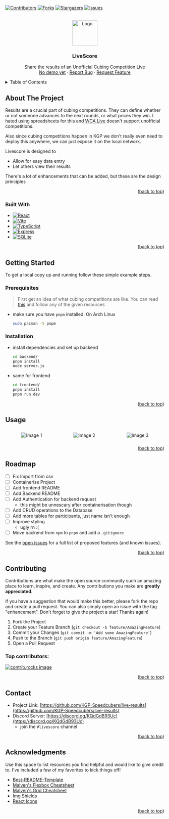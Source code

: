 
<!-- Improved compatibility of back to top link: See: https://github.com/othneildrew/Best-README-Template/pull/73 -->
<a id="readme-top"></a>
<!--
*** Thanks for checking out the Best-README-Template. If you have a suggestion
*** that would make this better, please fork the repo and create a pull request
*** or simply open an issue with the tag "enhancement".
*** Don't forget to give the project a star!
*** Thanks again! Now go create something AMAZING! :D
-->



<!-- PROJECT SHIELDS -->
<!--
*** I'm using markdown "reference style" links for readability.
*** Reference links are enclosed in brackets [ ] instead of parentheses ( ).
*** See the bottom of this document for the declaration of the reference variables
*** for contributors-url, forks-url, etc. This is an optional, concise syntax you may use.
*** https://www.markdownguide.org/basic-syntax/#reference-style-links
-->
[![Contributors][contributors-shield]][contributors-url]
[![Forks][forks-shield]][forks-url]
[![Stargazers][stars-shield]][stars-url]
[![Issues][issues-shield]][issues-url]

<!-- PROJECT LOGO -->
<br />
<div align="center">
  <a href="https://github.com/KGP-Speedcubers/live-results">
    <img src="./assets/kgpspeedcubers_logo_nobg.png" alt="Logo" width="80" height="80">
  </a>

  <h3 align="center">LiveScore</h3>

  <p align="center">
    Share the results of an Unofficial Cubing Competition Live
    <br />
    <a href="https://github.com/KGP-Speedcubers/live-results">No demo yet</a>
    ·
    <a href="https://github.com/KGP-Speedcubers/live-results/issues/new?labels=bug&template=bug-report---.md">Report Bug</a>
    ·
    <a href="https://github.com/KGP-Speedcubers/live-results/issues/new?labels=enhancement&template=feature-request---.md">Request Feature</a>
  </p>
</div>



<!-- TABLE OF CONTENTS -->
<details>
  <summary>Table of Contents</summary>
  <ol>
    <li>
      <a href="#about-the-project">About The Project</a>
      <ul>
        <li><a href="#built-with">Built With</a></li>
      </ul>
    </li>
    <li>
      <a href="#getting-started">Getting Started</a>
      <ul>
        <li><a href="#prerequisites">Prerequisites</a></li>
        <li><a href="#installation">Installation</a></li>
      </ul>
    </li>
    <li><a href="#usage">Usage</a></li>
    <li><a href="#roadmap">Roadmap</a></li>
    <li><a href="#contributing">Contributing</a></li>
    <li><a href="#contact">Contact</a></li>
    <li><a href="#acknowledgments">Acknowledgments</a></li>
  </ol>
</details>



<!-- ABOUT THE PROJECT -->
## About The Project

Results are a crucial part of cubing competitions. They can define whether or not someone 
advances to the next rounds, or what prices they win. I hated using spreadsheets
for this and [WCA Live](https://live.worldcubeassociation.org/) doesn't support
unofficial competitions. 

Also since cubing competitions happen in KGP we don't really even need to deploy this anywhere, 
we can just expose it on the local network. 

Livescore is designed to 
- Allow for easy data entry
- Let others view their results

There's a lot of enhancements that can be added, but these are the design principles

<p align="right">(<a href="#readme-top">back to top</a>)</p>



### Built With

* [![React][React.js]][React-url]
* [![Vite][Vite]][Vite-url]
* [![TypeScript][TypeScript]][TypeScript-url]
* [![Express][Express]][Express-url]
* [![SQLite][SQLite]][SQLite-url]

<p align="right">(<a href="#readme-top">back to top</a>)</p>



<!-- GETTING STARTED -->
## Getting Started

To get a local copy up and running follow these simple example steps.

### Prerequisites

> First get an idea of what cubing competitions are like. You can read [this](https://docs.google.com/document/d/1ApM7HCa9DnJVZYJqFS2xz5ZlW6sSQiF2gRAkypDoNhY/edit?tab=t.0)
and follow any of the given resources

* make sure you have `pnpm` installed. On Arch Linux
  ```sh
  sudo pacman -S pnpm
  ```


### Installation

* install dependencies and set up backend
  ```sh
  cd backend/
  pnpm install
  node server.js
  ```
* same for frontend
  ```sh
  cd frontend/
  pnpm install
  pnpm run dev
  ```

<p align="right">(<a href="#readme-top">back to top</a>)</p>



<!-- USAGE EXAMPLES -->
## Usage

<div style="display: flex; justify-content: space-around; align-items: center;">

  <div style="margin: 10px;">
    <img src="./assets/adminpage.png" alt="Image 1" style="max-width: 100%; height: auto;">
  </div>

  <div style="margin: 10px;">
    <img src="./assets/dataentry.png" alt="Image 2" style="max-width: 100%; height: auto;">
  </div>

  <div style="margin: 10px;">
    <img src="./assets/2x2_Results.png" alt="Image 3" style="max-width: 100%; height: auto;">
  </div>

</div>

<p align="right">(<a href="#readme-top">back to top</a>)</p>



<!-- ROADMAP -->
## Roadmap

- [ ] Fix Import from csv
- [ ] Containerise Project
- [ ] Add frontend README
- [ ] Add Backend README
- [ ] Add Authentication for backend request
  * this might be unnescary after containerisation though
- [ ] Add CRUD operations to the Database
- [ ] Add more tables for participants, just name isn't enough
- [ ] Improve styling
  * ugly rn :(
- [ ] Move backend from `npm` to `pnpm` and add a `.gitignore`

See the [open issues](https://github.com/KGP-Speedcubers/live-results/issues) for a full list of proposed features (and known issues).

<p align="right">(<a href="#readme-top">back to top</a>)</p>



<!-- CONTRIBUTING -->
## Contributing

Contributions are what make the open source community such an amazing place to learn, inspire, and create. Any contributions you make are **greatly appreciated**.

If you have a suggestion that would make this better, please fork the repo and create a pull request. You can also simply open an issue with the tag "enhancement".
Don't forget to give the project a star! Thanks again!

1. Fork the Project
2. Create your Feature Branch (`git checkout -b feature/AmazingFeature`)
3. Commit your Changes (`git commit -m 'Add some AmazingFeature'`)
4. Push to the Branch (`git push origin feature/AmazingFeature`)
5. Open a Pull Request

### Top contributors:

<a href="https://github.com/KGP-Speedcubers/live-results/graphs/contributors">
  <img src="https://contrib.rocks/image?repo=KGP-Speedcubers/live-results" alt="contrib.rocks image" />
</a>

<p align="right">(<a href="#readme-top">back to top</a>)</p>

<!-- CONTACT -->
## Contact

* Project Link: [https://github.com/KGP-Speedcubers/live-results](https://github.com/KGP-Speedcubers/live-results)
* Discord Server: [https://discord.gg/KQdGdB93Uc](https://discord.gg/KQdGdB93Uc)
  * join the `#livescore` channel

<p align="right">(<a href="#readme-top">back to top</a>)</p>



<!-- ACKNOWLEDGMENTS -->
## Acknowledgments

Use this space to list resources you find helpful and would like to give credit to. I've included a few of my favorites to kick things off!

* [Best-README-Template](https://github.com/othneildrew/Best-README-Template)
* [Malven's Flexbox Cheatsheet](https://flexbox.malven.co/)
* [Malven's Grid Cheatsheet](https://grid.malven.co/)
* [Img Shields](https://shields.io)
* [React Icons](https://react-icons.github.io/react-icons/search)

<p align="right">(<a href="#readme-top">back to top</a>)</p>



<!-- MARKDOWN LINKS & IMAGES -->
<!-- https://www.markdownguide.org/basic-syntax/#reference-style-links -->
[contributors-shield]: https://img.shields.io/github/contributors/KGP-Speedcubers/live-results.svg?style=for-the-badge
[contributors-url]: https://github.com/KGP-Speedcubers/live-results/graphs/contributors
[forks-shield]: https://img.shields.io/github/forks/KGP-Speedcubers/live-results.svg?style=for-the-badge
[forks-url]: https://github.com/KGP-Speedcubers/live-results/network/members
[stars-shield]: https://img.shields.io/github/stars/KGP-Speedcubers/live-results.svg?style=for-the-badge
[stars-url]: https://github.com/KGP-Speedcubers/live-results/stargazers
[issues-shield]: https://img.shields.io/github/issues/KGP-Speedcubers/live-results.svg?style=for-the-badge
[issues-url]: https://github.com/KGP-Speedcubers/live-results/issues
[license-shield]: https://img.shields.io/github/license/KGP-Speedcubers/live-results.svg?style=for-the-badge
[license-url]: https://github.com/KGP-Speedcubers/live-results/blob/master/LICENSE.txt
[linkedin-shield]: https://img.shields.io/badge/-LinkedIn-black.svg?style=for-the-badge&logo=linkedin&colorB=555
[linkedin-url]: https://linkedin.com/in/KGP-Speedcubers
[product-screenshot]: images/screenshot.png
[React.js]: https://img.shields.io/badge/React-20232A?style=for-the-badge&logo=react&logoColor=61DAFB
[React-url]: https://reactjs.org/
[Vite]: https://img.shields.io/badge/Vite-646CFF?style=for-the-badge&logo=vite&logoColor=FFFFFF
[Vite-url]: https://vite.dev/
[TypeScript]: https://img.shields.io/badge/TypeScript-007ACC?style=for-the-badge&logo=typescript&logoColor=white
[TypeScript-url]: https://www.typescriptlang.org/
[SQLite]: https://img.shields.io/badge/SQLite-003B57?style=for-the-badge&logo=sqlite&logoColor=white
[SQLite-url]: https://www.sqlite.org
[Express]: https://img.shields.io/badge/Express-404D59?style=for-the-badge&logo=express&logoColor=white
[Express-url]: https://expressjs.com//
